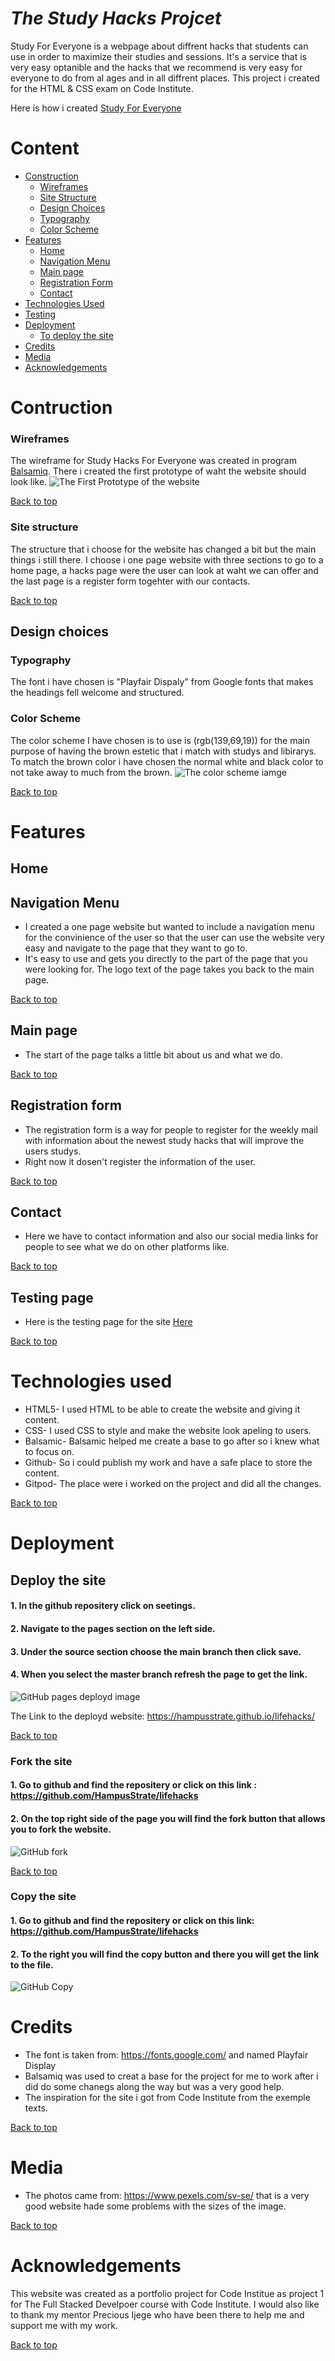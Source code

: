 #  _The Study Hacks Projcet_

Study For Everyone is a webpage about diffrent hacks that students can use in order to maximize their studies and sessions.
It's a service that is very easy optanible and the hacks that we recommend is very easy for everyone to do from al ages and in all diffrent places.
This project i created for the HTML & CSS exam on Code Institute.

Here is how i created <a href="https://hampusstrate.github.io/lifehacks/" target="-blank" rel="noopener">Study For Everyone</a>

# Content
* [Construction](<#construction>)
    * [Wireframes](<#wireframes>)
    * [Site Structure](<#site-structure>)
    * [Design Choices](<#design-choices>)
    * [Typography](<#typography>)
    * [Color Scheme](<#color-scheme>) 
* [Features](<#features>)
    * [Home](<#home>)
    * [Navigation Menu](<#navigation-menu>)
    * [Main page](<#main-page>)
    * [Registration Form](<#registration-form>)
    * [Contact](<#contact>)
* [Technologies Used](<#technologies-used>)
* [Testing](<#testing-page>)
* [Deployment](<#deployment>)
    * [To deploy the site](<#deploy-the-site>)
* [Credits](<#credits>)
* [Media](<#media>)
* [Acknowledgements](<#acknowledgements>)

# Contruction
###  Wireframes
The wireframe for Study Hacks For Everyone was created in program [Balsamiq](https://balsamiq.com/wireframes/?gclid=CjwKCAjw7p6aBhBiEiwA83fGutWOeJ5356YG_PS_EkyZU_WPpN1oS4yZT1vhnJv-dQKOTzuPum_pBBoCvC8QAvD_BwE). There i created the first prototype of waht the website should look like.
![The First Prototype of the website](assets/images/balsamiq%20test%201.png)

[Back to top](<#content>)
###  Site structure
The structure that i choose for the website has changed a bit but the main things i still there. I choose i one page website with three sections to go to a home page, a hacks page were the user can look at waht we can offer and the last page is a register form togehter with our contacts.

[Back to top](<#content>)
##  Design choices
###  Typography
The font i have chosen is "Playfair Dispaly" from Google fonts that makes the headings fell welcome and structured.
### Color Scheme
The color scheme I have chosen is to use is (rgb(139,69,19)) for the main purpose of having the brown estetic that i match with studys and libirarys.
To match the brown color i have chosen the normal white and black color to not take away to much from the brown.
![The color scheme iamge](assets/images/color.png)

[Back to top](<#content>)
# Features
## Home
## Navigation Menu
* I created a one page website but wanted to include a navigation menu for the convinience of the user so that the user can use the website very easy and navigate to the page that they want to go to.
* It's easy to use and gets you directly to the part of the page that you were looking for. The logo text of the page takes you back to the main page.

[Back to top](<#content>)
## Main page
* The start of the page talks a little bit about us and what we do.

[Back to top](<#content>)
## Registration form
* The registration form is a way for people to register for the weekly mail with information about the newest study hacks that will improve the users studys.
* Right now it dosen't register the information of the user.

[Back to top](<#content>)
## Contact
* Here we have to contact information and also our social media links for people to see what we do on other platforms like.

[Back to top](<#content>)
## Testing page
* Here is the testing page for the site <a href="testing.md">Here</a>

[Back to top](<#content>)

# Technologies used
* HTML5- I used HTML to be able to create the website and giving it content.
* CSS- I used CSS to style and make the website look apeling to users.  
* Balsamic- Balsamic helped me create a base to go after so i knew what to focus on.
* Github- So i could publish my work and have a safe place to store the content.
* Gitpod- The place were i worked on the project and did all the changes.

[Back to top](<#content>)

# Deployment
## Deploy the site
   #### 1. In the github repositery click on seetings.
   #### 2. Navigate to the pages section on the left side.
   #### 3. Under the source section choose the main branch then click save.
   #### 4. When you select the master branch refresh the page to get the link.

![GitHub pages deployd image](assets/images/steps.png)

The Link to the deployd website: https://hampusstrate.github.io/lifehacks/

[Back to top](<#content>)
### Fork the site
#### 1. Go to github and find the repositery or click on this link : https://github.com/HampusStrate/lifehacks
#### 2. On the top right side of the page you will find the fork button that allows you to fork the website.

![GitHub fork](assets/images/fork2.png)

[Back to top](<#content>)
### Copy the site
#### 1. Go to github and find the repositery or click on this link: https://github.com/HampusStrate/lifehacks
#### 2. To the right you will find the copy button and there you will get the link to the file.

![GitHub Copy](assets/images/Fork.png)

# Credits
* The font is taken from: https://fonts.google.com/ and named Playfair Display
* Balsamiq was used to creat a base for the project for me to work after i did do some chanegs along the way but was a very good help.
 * The inspiration for the site i got from Code Institute from the exemple texts.

[Back to top](<#content>)
 # Media
 * The photos came from: https://www.pexels.com/sv-se/ that is a very good website hade some problems with the sizes of the image.

[Back to top](<#content>)
 # Acknowledgements
 This website was created as a portfolio project for Code Institue as project 1 for The Full Stacked Develpoer course with Code Institute. I would also like to thank my mentor Precious Ijege who have been there to help me and support me with my work.

 [Back to top](<#content>)